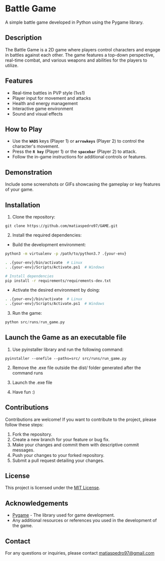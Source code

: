 # Battle Game

A simple battle game developed in Python using the Pygame library.

## Description

The Battle Game is a 2D game where players control characters and engage in battles against each other. The game features a top-down perspective, real-time combat, and various weapons and abilities for the players to utilize.

## Features

- Real-time battles in PVP style (1vs1)
- Player input for movement and attacks
- Health and energy management
- Interactive game environment
- Sound and visual effects

## How to Play

- Use the **`WADS`** keys (Player 1) or **`arrowkeys`** (Player 2) to control the character's movement.
- Press the **`R key`** (Player 1) or the **`spacebar`** (Player 2) to attack.
- Follow the in-game instructions for additional controls or features.

## Demonstration

Include some screenshots or GIFs showcasing the gameplay or key features of your game.

## Installation

1. Clone the repository:
```
git clone https://github.com/matiaspedro97/GAME.git
```


2. Install the required dependencies:
 - Build the development environment:
```bash 
python3 -m virtualenv -p /path/to/python3.7 .{your-env} 

. .{your-env}/bin/activate  # Linux
. .{your-env}/Scripts/Activate.ps1  # Windows

# Install dependencies
pip install -r requirements/requirements-dev.txt
```

- Activate the desired environment by doing:
```bash
. .{your-env}/bin/activate  # Linux
. .{your-env}/Scripts/Activate.ps1  # Windows
```


3. Run the game:
```python
python src/runs/run_game.py
```


## Launch the Game as an executable file
1. Use pyinstaller library and run the following command:
```
pyinstaller --onefile --paths=src/ src/runs/run_game.py
```

2. Remove the .exe file outside the dist/ folder generated after the command runs

3. Launch the .exe file

4. Have fun :)


## Contributions

Contributions are welcome! If you want to contribute to the project, please follow these steps:

1. Fork the repository.
2. Create a new branch for your feature or bug fix.
3. Make your changes and commit them with descriptive commit messages.
4. Push your changes to your forked repository.
5. Submit a pull request detailing your changes.

## License

This project is licensed under the [MIT License](LICENSE).

## Acknowledgements

- [Pygame](https://www.pygame.org) - The library used for game development.
- Any additional resources or references you used in the development of the game.

## Contact

For any questions or inquiries, please contact matiaspedro97@gmail.com
